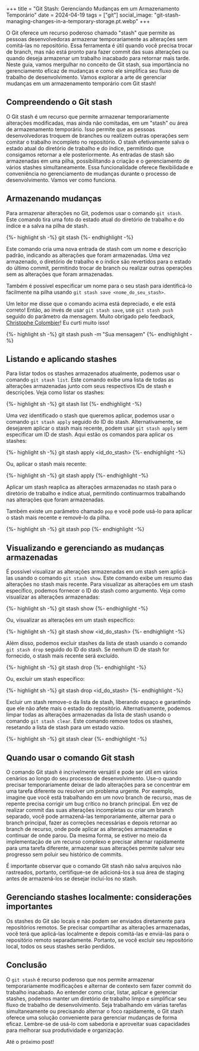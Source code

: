 +++
title = "Git Stash: Gerenciando Mudanças em um Armazenamento Temporário"
date = 2024-04-19
tags = ["git"]
social_image: "git-stash-managing-changes-in-a-temporary-storage.pt.webp"
+++

<p class="intro"><span class="dropcap">O</span> Git oferece um recurso poderoso chamado "stash" que permite as pessoas desenvolvedoras armazenar temporariamente as alterações sem comitá-las no repositório. Essa ferramenta é útil quando você precisa trocar de branch, mas não está pronto para fazer commit das suas alterações ou quando deseja armazenar um trabalho inacabado para retornar mais tarde. Neste guia, vamos mergulhar no conceito de Git stash, sua importância no gerenciamento eficaz de mudanças e como ele simplifica seu fluxo de trabalho de desenvolvimento. Vamos explorar a arte de gerenciar mudanças em um armazenamento temporário com Git stash!</p>

## Compreendendo o Git stash
O Git stash é um recurso que permite armazenar temporariamente alterações modificadas, mas ainda não comitadas, em um "stash" ou área de armazenamento temporário. Isso permite que as pessoas desenvolvedoras troquem de branches ou realizem outras operações sem comitar o trabalho incompleto no repositório. O stash efetivamente salva o estado atual do diretório de trabalho e do índice, permitindo que consigamos retornar a ele posteriormente. As entradas de stash são armazenadas em uma pilha, possibilitando a criação e o gerenciamento de vários stashes simultaneamente. Essa funcionalidade oferece flexibilidade e conveniência no gerenciamento de mudanças durante o processo de desenvolvimento. Vamos ver como funciona.

## Armazenando mudanças
Para armazenar alterações no Git, podemos usar o comando `git stash`. Este comando tira uma foto do estado atual do diretório de trabalho e do índice e a salva na pilha de stash.

{%- highlight sh -%}
git stash
{%- endhighlight -%}

Este comando cria uma nova entrada de stash com um nome e descrição padrão, indicando as alterações que foram armazenadas. Uma vez armazenado, o diretório de trabalho e o índice são revertidos para o estado do último commit, permitindo trocar de branch ou realizar outras operações sem as alterações que foram armazenadas.

Também é possível especificar um nome para o seu stash para identificá-lo facilmente na pilha usando `git stash save <nome_do_seu_stash>`.

Um leitor me disse que o comando acima está depreciado, e ele está correto! Então, ao invés de usar `git stash save`, use `git stash push` seguido do parâmetro da mensagem. Muito obrigado pelo feedback, [Christophe Colombier][christophe_colombier_profile]! Eu curti muito isso!

{%- highlight sh -%}
git stash push -m "Sua mensagem"
{%- endhighlight -%}

## Listando e aplicando stashes
Para listar todos os stashes armazenados atualmente, podemos usar o comando `git stash list`. Este comando exibe uma lista de todas as alterações armazenadas junto com seus respectivos IDs de stash e descrições. Veja como listar os stashes:

{%- highlight sh -%}
git stash list
{%- endhighlight -%}

Uma vez identificado o stash que queremos aplicar, podemos usar o comando `git stash apply` seguido do ID do stash. Alternativamente, se desejarem aplicar o stash mais recente, podem usar `git stash apply` sem especificar um ID de stash. Aqui estão os comandos para aplicar os stashes:

{%- highlight sh -%}
git stash apply <id_do_stash>
{%- endhighlight -%}

Ou, aplicar o stash mais recente:

{%- highlight sh -%}
git stash apply
{%- endhighlight -%}

Aplicar um stash reaplica as alterações armazenadas no stash para o diretório de trabalho e índice atual, permitindo continuarmos trabalhando nas alterações que foram armazenadas.

Também existe um parâmetro chamado `pop` e você pode usá-lo para aplicar o stash mais recente e removê-lo da pilha.

{%- highlight sh -%}
git stash pop
{%- endhighlight -%}

## Visualizando e gerenciando as mudanças armazenadas
É possível visualizar as alterações armazenadas em um stash sem aplicá-las usando o comando `git stash show`. Este comando exibe um resumo das alterações no stash mais recente. Para visualizar as alterações em um stash específico, podemos fornecer o ID do stash como argumento. Veja como visualizar as alterações armazenadas:

{%- highlight sh -%}
git stash show
{%- endhighlight -%}

Ou, visualizar as alterações em um stash específico:

{%- highlight sh -%}
git stash show <id_do_stash>
{%- endhighlight -%}

Além disso, podemos excluir stashes da lista de stash usando o comando `git stash drop` seguido do ID do stash. Se nenhum ID de stash for fornecido, o stash mais recente será excluído.

{%- highlight sh -%}
git stash drop
{%- endhighlight -%}

Ou, excluir um stash específico:

{%- highlight sh -%}
git stash drop <id_do_stash>
{%- endhighlight -%}

Excluir um stash remove-o da lista de stash, liberando espaço e garantindo que ele não afete mais o estado do repositório. Alternativamente, podemos limpar todas as alterações armazenadas da lista de stash usando o comando `git stash clear`. Este comando remove todos os stashes, resetando a lista de stash para um estado vazio.

{%- highlight sh -%}
git stash clear
{%- endhighlight -%}

## Quando usar o comando Git stash
O comando Git stash é incrivelmente versátil e pode ser útil em vários cenários ao longo do seu processo de desenvolvimento. Use-o quando precisar temporariamente deixar de lado alterações para se concentrar em uma tarefa diferente ou resolver um problema urgente. Por exemplo, imagine que você está trabalhando em um novo branch de recurso, mas de repente precisa corrigir um bug crítico no branch principal. Em vez de realizar commit das suas alterações incompletas ou criar um branch separado, você pode armazená-las temporariamente, alternar para o branch principal, fazer as correções necessárias e depois retornar ao branch de recurso, onde pode aplicar as alterações armazenadas e continuar de onde parou. Da mesma forma, se estiver no meio da implementação de um recurso complexo e precisar alternar rapidamente para uma tarefa diferente, armazenar suas alterações permite salvar seu progresso sem poluir seu histórico de commits. 

É importante observar que o comando Git stash não salva arquivos não rastreados, portanto, certifique-se de adicioná-los à sua área de staging antes de armazená-los se desejar incluí-los no stash.

## Gerenciando stashes localmente: considerações importantes
Os stashes do Git são locais e não podem ser enviados diretamente para repositórios remotos. Se precisar compartilhar as alterações armazenadas, você terá que aplicá-las localmente e depois comitá-las e enviá-las para o repositório remoto separadamente. Portanto, se você excluir seu repositório local, todos os seus stashes serão perdidos.

## Conclusão
O `git stash` é recurso poderoso que nos permite armazenar temporariamente modificações e alternar de contexto sem fazer commit do trabalho inacabado. Ao entender como criar, listar, aplicar e gerenciar stashes, podemos manter um diretório de trabalho limpo e simplificar seu fluxo de trabalho de desenvolvimento. Seja trabalhando em várias tarefas simultaneamente ou precisando alternar o foco rapidamente, o Git stash oferece uma solução conveniente para gerenciar mudanças de forma eficaz. Lembre-se de usá-lo com sabedoria e aproveitar suas capacidades para melhorar sua produtividade e organização.

Até o próximo post!

[christophe_colombier_profile]: https://dev.to/ccoveille